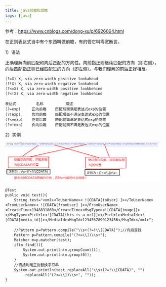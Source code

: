 ```yaml
---
title: java前瞻和后瞻
tags: [java]
---
```


参考：https://www.cnblogs.com/dong-xu/p/6926064.html

在正则表达式当中有个东西叫做前瞻，有的管它叫零宽断言。

1）语法

正确理解向前匹配和向后匹配的方向性。向前指正则继续匹配的方向（即右侧），向后匹配指正则已经匹配过的方向（即左侧）。与我们理解的前后正好相反。

```
(?=X) X, via zero-width positive lookahead 
(?!X) X, via zero-width negative lookahead 
(?<=X) X, via zero-width positive lookbehind 
(?<!X) X, via zero-width negative lookbehind 

表达式         名称          描述
(?=exp)     正向前瞻    匹配后面满足表达式exp的位置
(?!exp)     负向前瞻    匹配后面不满足表达式exp的位置
(?<=exp)    正向后瞻    匹配前面满足表达式exp的位置
(?<!exp)    负向后瞻    匹配前面不满足表达式exp的位置
```

2）实例

![](/images/java_basic/regex/zero-width.png)

```
@Test
public void test(){
    String test="<xml><ToUserName>< ![CDATA[toUser] ]></ToUserName><FromUserName>< ![CDATA[fromUser] ]></FromUserName><CreateTime>1348831860</CreateTime><MsgType><![CDATA[image]]></MsgType><PicUrl><![CDATA[this is a url]]></PicUrl><MediaId><![CDATA[media_id]]></MediaId><MsgId>1234567890123456</MsgId></xml>";
    
    //Pattern p=Pattern.compile("\\s+(?=!\\[CDATA)");//向后查找
    Pattern p=Pattern.compile("(?<=\\])\\s+");
    Matcher m=p.matcher(test);
    if(m.find()){
        System.out.println(m.groupCount());
        System.out.println(m.group(0));
    }
    //直接利用正则替换字符串
    System.out.println(test.replaceAll("\\s+(?=!\\[CDATA)", "")
        .replaceAll("(?<=\\])\\s+", ""));
}

```
